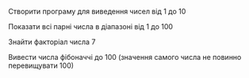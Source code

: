 Створити програму для виведення чисел від 1 до 10

Показати всі парні числа в діапазоні від 1 до 100

Знайти факторіал числа 7

Вивести числа фібоначчі до 100 (значення самого числа не повинно перевищувати 100)
